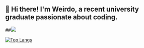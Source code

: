 ## 👋 Hi there! I'm Weirdo, a recent university graduate passionate about coding. 
##![](https://komarev.com/ghpvc/?username=insurmountableperson)
<!--
**Insurmountableperson/insurmountableperson** is a ✨ _special_ ✨ repository because its `README.md` (this file) appears on your GitHub profile.

Here are some ideas to get you started:

- 🔭 I’m currently working on ...
- 🌱 I’m currently learning ...
- 👯 I’m looking to collaborate on ...
- 🤔 I’m looking for help with ...
- 💬 Ask me about ...
- 📫 How to reach me: ...
- 😄 Pronouns: ...
- ⚡ Fun fact: ...
-->



[![Top Langs](https://github-readme-stats.vercel.app/api/top-langs/?username=Hermes1030&hide=css,html,javascript)](https://github.com/Hermes1030/github-readme-stats)
